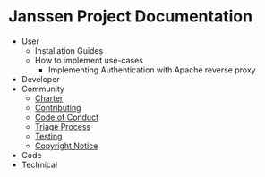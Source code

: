 # Janssen Project Documentation

- User
  - Installation Guides
  - How to implement use-cases 
    - Implementing Authentication with Apache reverse proxy
- Developer
- Community
  - [Charter](./community/charter.md)
  - [Contributing](./community/CONTRIBUTING.md)
  - [Code of Conduct](./community/code-of-conduct.md)
  - [Triage Process](./community/triage.md)
  - [Testing](./community/testing.md)
  - [Copyright Notice](./community/copyright-notices.md)
- Code
- Technical

